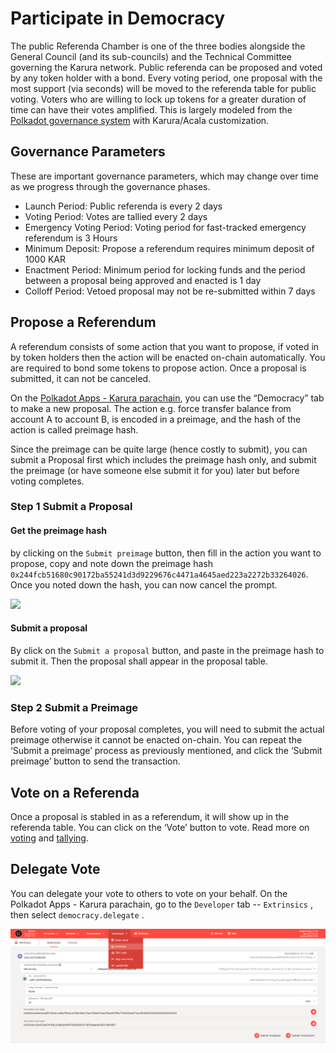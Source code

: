 # Participate in Democracy

The public Referenda Chamber is one of the three bodies alongside the General Council \(and its sub-councils\) and the Technical Committee governing the Karura network. Public referenda can be proposed and voted by any token holder with a bond. Every voting period, one proposal with the most support \(via seconds\) will be moved to the referenda table for public voting. Voters who are willing to lock up tokens for a greater duration of time can have their votes amplified. This is largely modeled from the [Polkadot governance system](https://wiki.polkadot.network/docs/learn-governance) with Karura/Acala customization. 

## Governance Parameters

These are important governance parameters, which may change over time as we progress through the governance phases.  


* Launch Period: Public referenda is every 2 days
* Voting Period: Votes are tallied every 2 days
* Emergency Voting Period: Voting period for fast-tracked emergency referendum is 3 Hours
* Minimum Deposit: Propose a referendum requires minimum deposit of 1000 KAR
* Enactment Period: Minimum period for locking funds and the period between a proposal being approved and enacted is 1 day
* Colloff Period: Vetoed proposal may not be re-submitted within 7 days

## Propose a Referendum

A referendum consists of some action that you want to propose, if voted in by token holders then the action will be enacted on-chain automatically. You are required to bond some tokens to propose action. Once a proposal is submitted, it can not be canceled. 

On the [Polkadot Apps - Karura parachain](https://polkadot.js.org/apps/?rpc=wss%3A%2F%2Fkarura-rpc-1.aca-api.network#/democracy), you can use the “Democracy” tab to make a new proposal. The action e.g. force transfer balance from account A to account B, is encoded in a preimage, and the hash of the action is called preimage hash. 

Since the preimage can be quite large \(hence costly to submit\), you can submit a Proposal first which includes the preimage hash only, and submit the preimage \(or have someone else submit it for you\) later but before voting completes.

### Step 1 Submit a Proposal

#### Get the preimage hash 

by clicking on the `Submit preimage` button, then fill in the action you want to propose, copy and note down the preimage hash `0x244fcb51680c90172ba55241d3d9229676c4471a4645aed223a2272b33264026`. Once you noted down the hash, you can now cancel the prompt. 

![](https://lh5.googleusercontent.com/9_-Wce4cjs9DA32nh7y8_3x9lxeyEwT7fVMcDYHQNPXDRC51LUkeufP2M0Ldqv3yGAJ_AYbdOfFF-UoQI8PBZxmYPHgz7WALOcfEcJ9IUeUCJ-UZfALFe9g-LTbgrOZZuTvUWhcu)

#### Submit a proposal

By click on the `Submit a proposal` button, and paste in the preimage hash to submit it. Then the proposal shall appear in the proposal table. 

![](https://lh5.googleusercontent.com/pzSjpt4wxQscdDdnjIFNE0iCRxLcPGHdJoEfXXaf8E7FIHfg66C0FSKIaoky0QMa3v0sl_E9LoJ1x0b_30X-2zzAZBZbijf8RhuMu_1J2UFapoaaDl0cIE58l7k3nw30nYaK0rCu)

### Step 2 Submit a Preimage

Before voting of your proposal completes, you will need to submit the actual preimage otherwise it cannot be enacted on-chain. You can repeat the ‘Submit a preimage’ process as previously mentioned, and click the ‘Submit preimage’ button to send the transaction.

## Vote on a Referenda

Once a proposal is stabled in as a referendum, it will show up in the referenda table. You can click on the ‘Vote’ button to vote. Read more on [voting](https://wiki.polkadot.network/docs/maintain-guides-democracy/#voting-on-a-proposal) and [tallying](https://wiki.polkadot.network/docs/learn-governance#tallying).

## Delegate Vote

You can delegate your vote to others to vote on your behalf. On the Polkadot Apps - Karura parachain, go to the `Developer` tab -- `Extrinsics` , then select `democracy.delegate` .

![](../../../.gitbook/assets/screen-shot-2021-07-09-at-7.05.20-pm.png)

